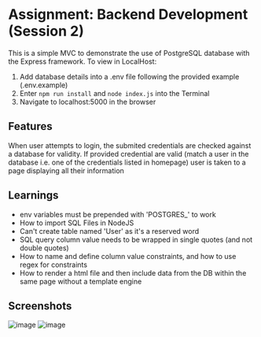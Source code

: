 # Assignment: Backend Development (Session 2)
This is a simple MVC to demonstrate the use of PostgreSQL database with the Express framework.
To view in LocalHost:
1. Add database details into a .env file following the provided example (.env.example)
2. Enter `npm run install` and `node index.js` into the Terminal
3. Navigate to localhost:5000 in the browser

## Features
When user attempts to login, the submited credentials are checked against a database for validity.
If provided credential are valid (match a user in the database i.e. one of the credentials listed in homepage) user is taken to a page displaying all their information

## Learnings
- env variables must be prepended with 'POSTGRES_' to work
- How to import SQL Files in NodeJS
- Can't create table named 'User' as it's a reserved word
- SQL query column value needs to be wrapped in single quotes (and not double quotes)
- How to name and define column value constraints, and how to use regex for constraints
- How to render a html file and then include data from the DB within the same page without a template engine

## Screenshots
![image](https://user-images.githubusercontent.com/51464365/129555602-732f5286-512a-4f1d-8bf2-41f773ae905f.png)
![image](https://user-images.githubusercontent.com/51464365/129555658-2e20d453-6332-4c7a-ae2b-5c0dbddc90c4.png)

